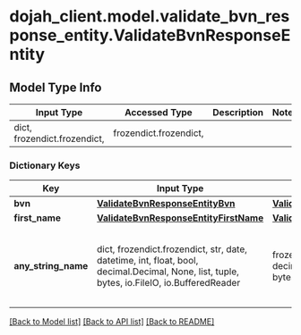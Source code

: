 # dojah_client.model.validate_bvn_response_entity.ValidateBvnResponseEntity

## Model Type Info
Input Type | Accessed Type | Description | Notes
------------ | ------------- | ------------- | -------------
dict, frozendict.frozendict,  | frozendict.frozendict,  |  | 

### Dictionary Keys
Key | Input Type | Accessed Type | Description | Notes
------------ | ------------- | ------------- | ------------- | -------------
**bvn** | [**ValidateBvnResponseEntityBvn**](ValidateBvnResponseEntityBvn.md) | [**ValidateBvnResponseEntityBvn**](ValidateBvnResponseEntityBvn.md) |  | [optional] 
**first_name** | [**ValidateBvnResponseEntityFirstName**](ValidateBvnResponseEntityFirstName.md) | [**ValidateBvnResponseEntityFirstName**](ValidateBvnResponseEntityFirstName.md) |  | [optional] 
**any_string_name** | dict, frozendict.frozendict, str, date, datetime, int, float, bool, decimal.Decimal, None, list, tuple, bytes, io.FileIO, io.BufferedReader | frozendict.frozendict, str, BoolClass, decimal.Decimal, NoneClass, tuple, bytes, FileIO | any string name can be used but the value must be the correct type | [optional]

[[Back to Model list]](../../README.md#documentation-for-models) [[Back to API list]](../../README.md#documentation-for-api-endpoints) [[Back to README]](../../README.md)

